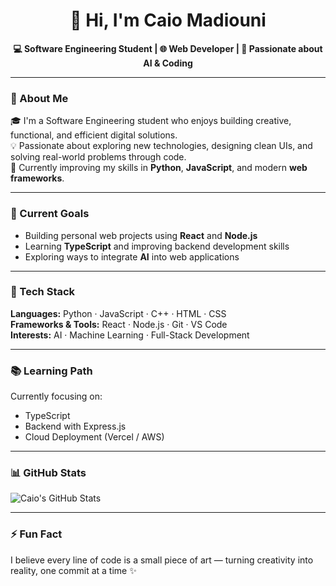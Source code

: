 <h1 align="center">👋 Hi, I'm Caio Madiouni</h1>

<p align="center">
  <b>💻 Software Engineering Student | 🌐 Web Developer | 🤖 Passionate about AI & Coding</b>
</p>

---

### 🧠 About Me
🎓 I'm a Software Engineering student who enjoys building creative, functional, and efficient digital solutions.  
💡 Passionate about exploring new technologies, designing clean UIs, and solving real-world problems through code.  
🚀 Currently improving my skills in **Python**, **JavaScript**, and modern **web frameworks**.

---

### 🎯 Current Goals
- Building personal web projects using **React** and **Node.js**  
- Learning **TypeScript** and improving backend development skills  
- Exploring ways to integrate **AI** into web applications  

---

### 🧰 Tech Stack
**Languages:** Python · JavaScript · C++ · HTML · CSS  
**Frameworks & Tools:** React · Node.js · Git · VS Code  
**Interests:** AI · Machine Learning · Full-Stack Development  

---

### 📚 Learning Path
Currently focusing on:
- TypeScript  
- Backend with Express.js  
- Cloud Deployment (Vercel / AWS)

---

### 📊 GitHub Stats
![Caio's GitHub Stats](https://github-readme-stats.vercel.app/api?username=Caio-madiouni&show_icons=true&theme=tokyonight)

---

### ⚡ Fun Fact
I believe every line of code is a small piece of art — turning creativity into reality, one commit at a time ✨
